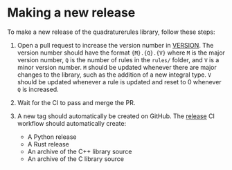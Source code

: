 # Making a new release

To make a new release of the quadraturerules library, follow these steps:

1. Open a pull request to increase the version number in [VERSION](VERSION). The version number should have the format `{M}.{Q}.{V}`
   where `M` is the major version number, `Q` is the number of rules in the `rules/` folder, and `V` is a minor version number.
   `M` should be updated whenever there are major changes to the library, such as the addition of a new integral type.
   `V` should be updated whenever a rule is updated and reset to 0 whenever `Q` is increased.

2. Wait for the CI to pass and merge the PR.

3. A new tag should automatically be created on GitHub.
   The [release](https://github.com/quadraturerules/quadraturerules/actions/workflows/release.yml) CI workflow should automatically create:

   - A Python release
   - A Rust release
   - An archive of the C++ library source
   - An archive of the C library source
